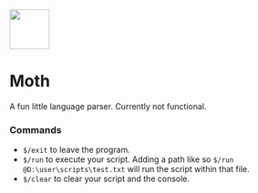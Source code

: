 <img src="https://raw.githubusercontent.com/StellarWitch7/Moth/main/logo.svg" width="70" height="70">

# Moth

A fun little language parser. Currently not functional. 

### Commands
- `$/exit` to leave the program.
- `$/run` to execute your script. Adding a path like so `$/run @D:\user\scripts\test.txt` will run the script within that file.
- `$/clear` to clear your script and the console.
